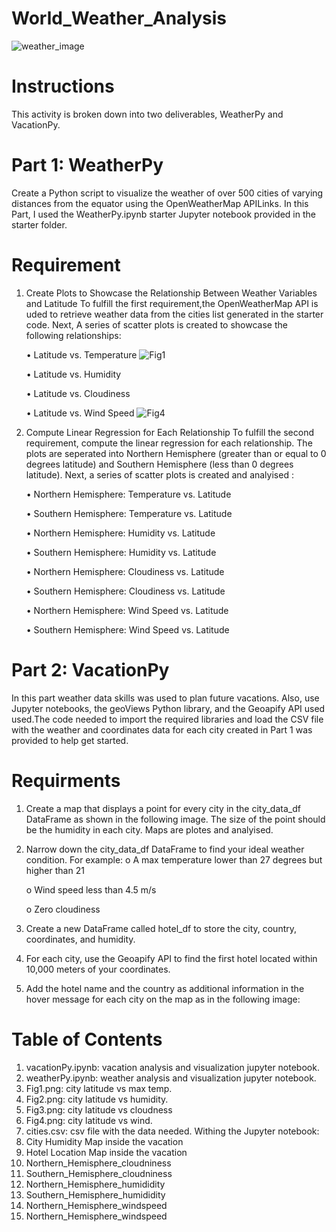 # World_Weather_Analysis

![weather_image](https://github.com/user-attachments/assets/e89fcd9e-7be2-400f-aff6-2db154964cfc)

# Instructions
This activity is broken down into two deliverables, WeatherPy and VacationPy.
# Part 1: WeatherPy
Create a Python script to visualize the weather of over 500 cities of varying distances from the equator using the OpenWeatherMap APILinks. 
In this Part, I used the WeatherPy.ipynb starter Jupyter notebook provided in the starter folder. 

# Requirement 
1. Create Plots to Showcase the Relationship Between Weather Variables and Latitude
To fulfill the first requirement,the OpenWeatherMap API is uded to retrieve weather data from the cities list generated in the starter code. Next, A series of scatter plots is created  to showcase the following relationships:

   •	Latitude vs. Temperature
![Fig1](https://github.com/user-attachments/assets/59b7c2ec-eb9d-4b0e-b550-c9a3dec5ee62)

   •	Latitude vs. Humidity
   
   •	Latitude vs. Cloudiness
   
   •	Latitude vs. Wind Speed
![Fig4](https://github.com/user-attachments/assets/ed46ed00-886e-4be9-a4c2-dffff15b3017)

3. Compute Linear Regression for Each Relationship
To fulfill the second requirement, compute the linear regression for each relationship. The plots are seperated into Northern 
Hemisphere (greater than or equal to 0 degrees latitude) and Southern Hemisphere (less than 0 degrees latitude). 
Next, a series of scatter plots is created and analyised :

   •	Northern Hemisphere: Temperature vs. Latitude
   
   •	Southern Hemisphere: Temperature vs. Latitude
   
   •	Northern Hemisphere: Humidity vs. Latitude
   
   •	Southern Hemisphere: Humidity vs. Latitude
   
   •	Northern Hemisphere: Cloudiness vs. Latitude

   •	Southern Hemisphere: Cloudiness vs. Latitude
   
   •	Northern Hemisphere: Wind Speed vs. Latitude
   
   •	Southern Hemisphere: Wind Speed vs. Latitude


# Part 2: VacationPy
In this part weather data skills was used to plan future vacations. Also, use Jupyter notebooks, the geoViews Python library, and the Geoapify API used used.The code needed to import the required libraries and load the CSV file with the weather and coordinates data for each city created in Part 1 was provided to help get started. 

# Requirments
1. Create a map that displays a point for every city in the city_data_df DataFrame as shown in the following image. The size of the point should be the humidity in each city. Maps are plotes and analyised.
 
2. Narrow down the city_data_df DataFrame to find your ideal weather condition. For example:
   o	A max temperature lower than 27 degrees but higher than 21
   
   o	Wind speed less than 4.5 m/s
   
   o	Zero cloudiness

3. Create a new DataFrame called hotel_df to store the city, country, coordinates, and humidity.
   
4. For each city, use the Geoapify API to find the first hotel located within 10,000 meters of your coordinates.
   
5. Add the hotel name and the country as additional information in the hover message for each city on the map as in the following image:
 
# Table of Contents
  1. vacationPy.ipynb: vacation analysis and visualization jupyter notebook.
  2. weatherPy.ipynb: weather analysis and visualization jupyter notebook.
  3. Fig1.png: city latitude vs max temp.
  4. Fig2.png: city latitude vs humidity.
  5. Fig3.png: city latitude vs cloudness
  6. Fig4.png: city latitude vs wind.
  7. cities.csv: csv file with the data needed.
     Withing the Jupyter notebook:
  9. City Humidity Map inside the vacation 
  10. Hotel Location Map inside the vacation 
  11. Northern_Hemisphere_cloudniness
  12. Southern_Hemisphere_cloudniness
  13. Northern_Hemisphere_humididity
  14. Southern_Hemisphere_humididity
  15. Northern_Hemisphere_windspeed
  16. Northern_Hemisphere_windspeed

